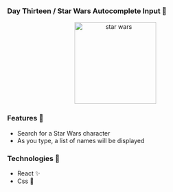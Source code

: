### Day Thirteen / Star Wars Autocomplete Input 🌌

<p  align="center">
<img  src="https://media.giphy.com/media/K9yzeKyvvva9i/giphy.gif"  height="190" alt="star wars">
</p>

### Features 👾 
* Search for a Star Wars character
* As you type, a list of names will be displayed

### Technologies :mag_right:
* React :sparkles:
* Css :nail_care:
